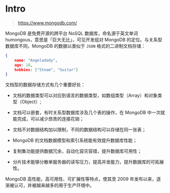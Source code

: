 # Intro

> https://www.mongodb.com/

MongoDB 是免费开源的跨平台 NoSQL 数据库，命名源于英文单词 humongous，意思是「巨大无比」，可见开发组对 MongoDB 的定位。与关系型数据库不同，MongoDB 的数据以类似于 `JSON` 格式的二进制文档存储：

```JSON
{
    name: "Angeladady",
    age: 18,
    hobbies: ["Steam", "Guitar"]
}
```

文档型的数据存储方式有几个重要好处：

- 文档的数据类型可以对应到语言的数据类型，如数组类型（Array）和对象类型（Object）;

- 文档可以嵌套，有时关系型数据库涉及几个表的操作，在 MongoDB 中一次就能完成，可以减少昂贵的连接花销；

- 文档不对数据结构加以限制，不同的数据结构可以存储在同一张表；

- MongoDB 的文档数据模型和索引系统能有效提升数据库性能；

- 复制集功能提供数据冗余，自动化容灾容错，提升数据库可用性；

- 分片技术能够分散单服务器的读写压力，提高并发能力，提升数据库的可拓展性。

MongoDB 高性能，高可用性、可扩展性等特点，使其至 2009 年发布以来，逐渐被认可，并被越来越多的用于生产环境中。